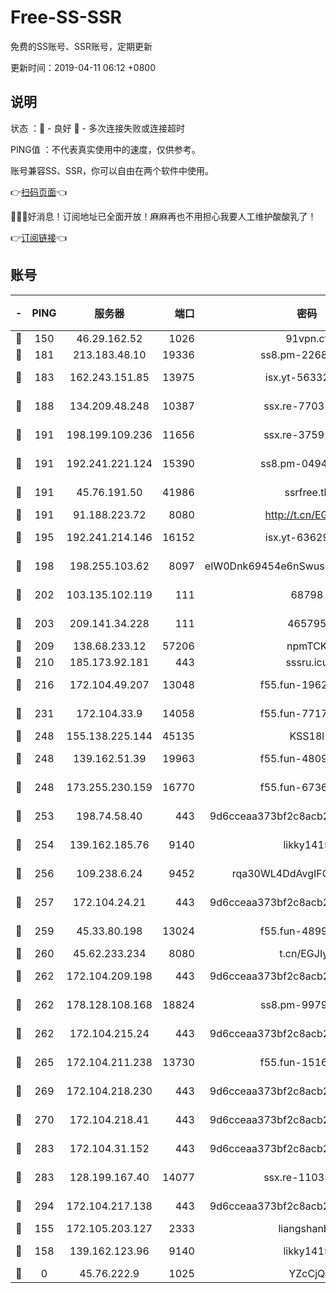 # Free-SS-SSR

免费的SS账号、SSR账号，定期更新

更新时间：2019-04-11 06:12 +0800

## 说明

状态     ：🙂 - 良好 🙁 - 多次连接失败或连接超时

PING值   ：不代表真实使用中的速度，仅供参考。

账号兼容SS、SSR，你可以自由在两个软件中使用。

👉[扫码页面](https://liesauer.github.io/Free-SS-SSR/)👈

🎉🎉🎉好消息！订阅地址已全面开放！麻麻再也不用担心我要人工维护酸酸乳了！

👉[订阅链接](https://www.liesauer.net/yogurt/subscribe?ACCESS_TOKEN=DAYxR3mMaZAsaqUb)👈

## 账号

|-|PING|服务器|端口|密码|加密方式|区域|
|:----:|:----:|:-----:|-----:|:----:|:----:|:----:|
|🙂|150|46.29.162.52|1026|91vpn.cf|rc4-md5|RU|
|🙂|181|213.183.48.10|19336|ss8.pm-22686447|rc4-md5|RU|
|🙂|183|162.243.151.85|13975|isx.yt-56332103|aes-256-cfb|US|
|🙂|188|134.209.48.248|10387|ssx.re-77031461|aes-256-cfb|US|
|🙂|191|198.199.109.236|11656|ssx.re-37591110|aes-256-cfb|US|
|🙂|191|192.241.221.124|15390|ss8.pm-04947608|aes-256-cfb|US|
|🙂|191|45.76.191.50|41986|ssrfree.tk|aes-256-cfb|SG|
|🙂|191|91.188.223.72|8080|http://t.cn/EGJIyrl|rc4-md5|RU|
|🙂|195|192.241.214.146|16152|isx.yt-63629837|aes-256-cfb|US|
|🙂|198|198.255.103.62|8097|eIW0Dnk69454e6nSwuspv9DmS201tQ0D|aes-256-cfb|US|
|🙂|202|103.135.102.119|111|68798|aes-256-cfb|HK|
|🙂|203|209.141.34.228|111|465795|aes-256-cfb|US|
|🙂|209|138.68.233.12|57206|npmTCK|rc4-md5|US|
|🙂|210|185.173.92.181|443|sssru.icu|rc4-md5|RU|
|🙂|216|172.104.49.207|13048|f55.fun-19621316|aes-256-cfb|SG|
|🙂|231|172.104.33.9|14058|f55.fun-77177224|aes-256-cfb|SG|
|🙂|248|155.138.225.144|45135|KSS18l|rc4-md5|US|
|🙂|248|139.162.51.39|19963|f55.fun-48093966|aes-256-cfb|SG|
|🙂|248|173.255.230.159|16770|f55.fun-67367687|aes-256-cfb|US|
|🙂|253|198.74.58.40|443|9d6cceaa373bf2c8acb22e60b6a58be6|aes-256-cfb|US|
|🙂|254|139.162.185.76|9140|likky1415|aes-256-cfb|DE|
|🙂|256|109.238.6.24|9452|rqa30WL4DdAvgIFG6Fs3znzTa|aes-256-cfb|FR|
|🙂|257|172.104.24.21|443|9d6cceaa373bf2c8acb22e60b6a58be6|aes-256-cfb|US|
|🙂|259|45.33.80.198|13024|f55.fun-48999874|aes-256-cfb|US|
|🙂|260|45.62.233.234|8080|t.cn/EGJIyrl|rc4-md5|CA|
|🙂|262|172.104.209.198|443|9d6cceaa373bf2c8acb22e60b6a58be6|aes-256-cfb|US|
|🙂|262|178.128.108.168|18824|ss8.pm-99790285|aes-256-cfb|SG|
|🙂|262|172.104.215.24|443|9d6cceaa373bf2c8acb22e60b6a58be6|aes-256-cfb|US|
|🙂|265|172.104.211.238|13730|f55.fun-15169822|aes-256-cfb|US|
|🙂|269|172.104.218.230|443|9d6cceaa373bf2c8acb22e60b6a58be6|aes-256-cfb|US|
|🙂|270|172.104.218.41|443|9d6cceaa373bf2c8acb22e60b6a58be6|aes-256-cfb|US|
|🙂|283|172.104.31.152|443|9d6cceaa373bf2c8acb22e60b6a58be6|aes-256-cfb|US|
|🙂|283|128.199.167.40|14077|ssx.re-11035717|aes-256-cfb|SG|
|🙂|294|172.104.217.138|443|9d6cceaa373bf2c8acb22e60b6a58be6|aes-256-cfb|US|
|🙂|155|172.105.203.127|2333|liangshanbo|chacha20|JP|
|🙂|158|139.162.123.96|9140|likky1415|aes-256-cfb|JP|
|🙁|0|45.76.222.9|1025|YZcCjQ|rc4-md5|JP|
